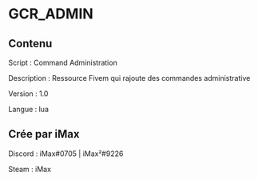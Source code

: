 # GCR_ADMIN


## Contenu

 Script : Command Administration

 Description : Ressource Fivem qui rajoute des commandes administrative
 
 Version  : 1.0
 
 Langue   : lua

## Crée par iMax 
 Discord : iMax#0705 | iMax²#9226
 
 Steam : iMax
